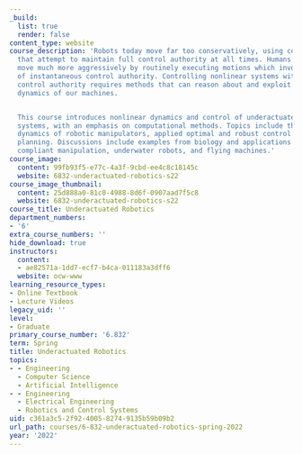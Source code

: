 ```yaml
---
_build:
  list: true
  render: false
content_type: website
course_description: 'Robots today move far too conservatively, using control systems
  that attempt to maintain full control authority at all times. Humans and animals
  move much more aggressively by routinely executing motions which involve a loss
  of instantaneous control authority. Controlling nonlinear systems without complete
  control authority requires methods that can reason about and exploit the natural
  dynamics of our machines.


  This course introduces nonlinear dynamics and control of underactuated mechanical
  systems, with an emphasis on computational methods. Topics include the nonlinear
  dynamics of robotic manipulators, applied optimal and robust control and motion
  planning. Discussions include examples from biology and applications to legged locomotion,
  compliant manipulation, underwater robots, and flying machines.'
course_image:
  content: 99fb93f5-e77c-4a3f-9cbd-ee4c8c18145c
  website: 6832-underactuated-robotics-s22
course_image_thumbnail:
  content: 25d888a0-81c0-4988-8d6f-0907aad7f5c8
  website: 6832-underactuated-robotics-s22
course_title: Underactuated Robotics
department_numbers:
- '6'
extra_course_numbers: ''
hide_download: true
instructors:
  content:
  - ae82571a-1dd7-ecf7-b4ca-011183a3dff6
  website: ocw-www
learning_resource_types:
- Online Textbook
- Lecture Videos
legacy_uid: ''
level:
- Graduate
primary_course_number: '6.832'
term: Spring
title: Underactuated Robotics
topics:
- - Engineering
  - Computer Science
  - Artificial Intelligence
- - Engineering
  - Electrical Engineering
  - Robotics and Control Systems
uid: c361a3c5-2f92-4005-8274-9135b59b09b2
url_path: courses/6-832-underactuated-robotics-spring-2022
year: '2022'
---
```

